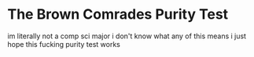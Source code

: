 # The Brown Comrades Purity Test
im literally not a comp sci major i don't know what any of this means i just hope this fucking purity test works
